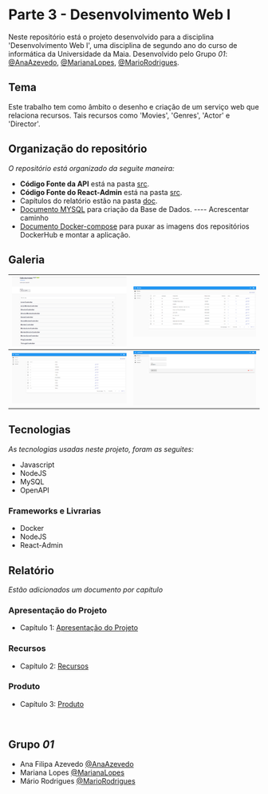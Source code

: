 # Parte 3 - Desenvolvimento Web I

Neste repositório está o projeto desenvolvido para a disciplina 'Desenvolvimento Web I', uma disciplina de segundo ano do curso de informática da Universidade da Maia. Desenvolvido pelo Grupo _01_: [@AnaAzevedo](https://github.com/AnaAzevedo2), [@MarianaLopes](https://github.com/marlope02), [@MarioRodrigues](https://github.com/MarioRodrigues2304).

## Tema 

Este trabalho tem como âmbito o desenho e criação de um serviço web que relaciona recursos. Tais recursos como 'Movies', 'Genres', 'Actor' e 'Director'.   

## Organização do repositório 

_O repositório está organizado da seguite maneira:_
* **Código Fonte da API** está na pasta [src](src/API).
* **Código Fonte do React-Admin** está na pasta [src](src/).
* Capítulos do relatório estão na pasta [doc](doc/).
* [Documento MYSQL](.sql) para criação da Base de Dados. ---- Acrescentar caminho
* [Documento Docker-compose](docker-compose.yaml) para puxar as imagens dos repositórios DockerHub e montar a aplicação.


## Galeria 

| ![recursos](doc/images/image1.png)           | ![React](doc/images/image2.png)  |
|  ------------- | -------------- |
| ![react2](doc/images/image3.png)           | ![React3](doc/images/image4.png)  |


## Tecnologias 

_As tecnologias usadas neste projeto, foram as seguites:_
* Javascript
* NodeJS
* MySQL
* OpenAPI


### Frameworks e Livrarias 

* Docker
* NodeJS
* React-Admin

## Relatório
_Estão adicionados um documento por capítulo_

### Apresentação do Projeto
* Capítulo 1: [Apresentação do Projeto](doc/c1.md)
### Recursos
* Capítulo 2: [Recursos](doc/c2.md)
### Produto
* Capítulo 3: [Produto](doc/c3.md)

<br>

## Grupo _01_
* Ana Filipa Azevedo [@AnaAzevedo](https://github.com/AnaAzevedo2) 
* Mariana Lopes [@MarianaLopes](https://github.com/marlope02) 
* Mário Rodrigues [@MarioRodrigues](https://github.com/MarioRodrigues2304)
